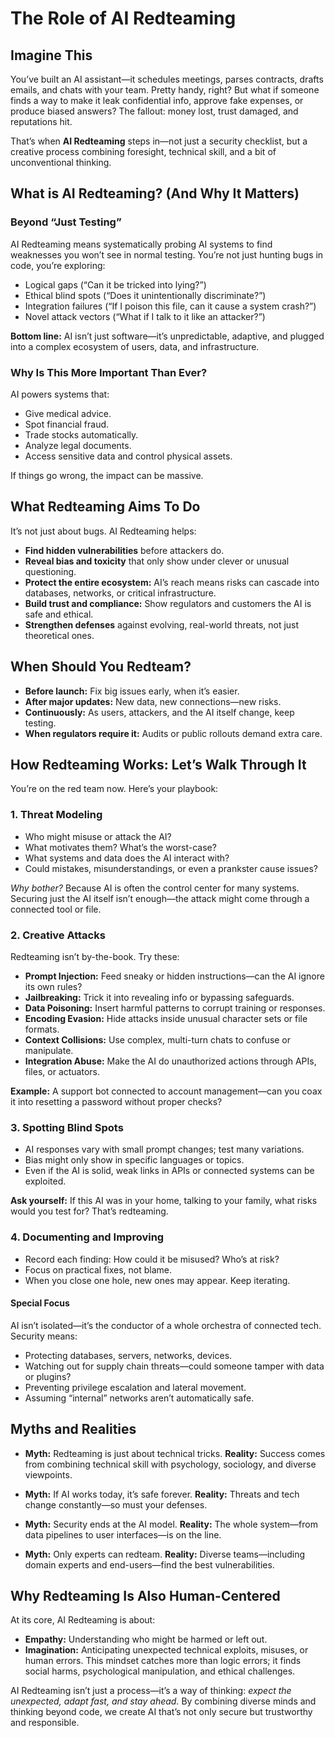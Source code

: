 # The Role of AI Redteaming

## Imagine This

You’ve built an AI assistant—it schedules meetings, parses contracts, drafts emails, and chats with your team. Pretty handy, right? But what if someone finds a way to make it leak confidential info, approve fake expenses, or produce biased answers? The fallout: money lost, trust damaged, and reputations hit.

That’s when **AI Redteaming** steps in—not just a security checklist, but a creative process combining foresight, technical skill, and a bit of unconventional thinking.

## What is AI Redteaming? (And Why It Matters)

### Beyond “Just Testing”

AI Redteaming means systematically probing AI systems to find weaknesses you won’t see in normal testing. You’re not just hunting bugs in code, you’re exploring:

* Logical gaps (“Can it be tricked into lying?”)
* Ethical blind spots (“Does it unintentionally discriminate?”)
* Integration failures (“If I poison this file, can it cause a system crash?”)
* Novel attack vectors (“What if I talk to it like an attacker?”)

**Bottom line:** AI isn’t just software—it’s unpredictable, adaptive, and plugged into a complex ecosystem of users, data, and infrastructure.

### Why Is This More Important Than Ever?

AI powers systems that:

* Give medical advice.
* Spot financial fraud.
* Trade stocks automatically.
* Analyze legal documents.
* Access sensitive data and control physical assets.

If things go wrong, the impact can be massive.

## What Redteaming Aims To Do

It’s not just about bugs. AI Redteaming helps:

* **Find hidden vulnerabilities** before attackers do.
* **Reveal bias and toxicity** that only show under clever or unusual questioning.
* **Protect the entire ecosystem:** AI’s reach means risks can cascade into databases, networks, or critical infrastructure.
* **Build trust and compliance:** Show regulators and customers the AI is safe and ethical.
* **Strengthen defenses** against evolving, real-world threats, not just theoretical ones.

## When Should You Redteam?

* **Before launch:** Fix big issues early, when it’s easier.
* **After major updates:** New data, new connections—new risks.
* **Continuously:** As users, attackers, and the AI itself change, keep testing.
* **When regulators require it:** Audits or public rollouts demand extra care.

## How Redteaming Works: Let’s Walk Through It

You’re on the red team now. Here’s your playbook:

### 1. Threat Modeling

* Who might misuse or attack the AI?
* What motivates them? What’s the worst-case?
* What systems and data does the AI interact with?
* Could mistakes, misunderstandings, or even a prankster cause issues?

*Why bother?* Because AI is often the control center for many systems. Securing just the AI itself isn’t enough—the attack might come through a connected tool or file.

### 2. Creative Attacks

Redteaming isn’t by-the-book. Try these:

* **Prompt Injection:** Feed sneaky or hidden instructions—can the AI ignore its own rules?
* **Jailbreaking:** Trick it into revealing info or bypassing safeguards.
* **Data Poisoning:** Insert harmful patterns to corrupt training or responses.
* **Encoding Evasion:** Hide attacks inside unusual character sets or file formats.
* **Context Collisions:** Use complex, multi-turn chats to confuse or manipulate.
* **Integration Abuse:** Make the AI do unauthorized actions through APIs, files, or actuators.

**Example:** A support bot connected to account management—can you coax it into resetting a password without proper checks?

### 3. Spotting Blind Spots

* AI responses vary with small prompt changes; test many variations.
* Bias might only show in specific languages or topics.
* Even if the AI is solid, weak links in APIs or connected systems can be exploited.

**Ask yourself:** If this AI was in your home, talking to your family, what risks would you test for? That’s redteaming.

### 4. Documenting and Improving

* Record each finding: How could it be misused? Who’s at risk?
* Focus on practical fixes, not blame.
* When you close one hole, new ones may appear. Keep iterating.

#### Special Focus

AI isn’t isolated—it’s the conductor of a whole orchestra of connected tech. Security means:

* Protecting databases, servers, networks, devices.
* Watching out for supply chain threats—could someone tamper with data or plugins?
* Preventing privilege escalation and lateral movement.
* Assuming “internal” networks aren’t automatically safe.

## Myths and Realities

* **Myth:** Redteaming is just about technical tricks.
  **Reality:** Success comes from combining technical skill with psychology, sociology, and diverse viewpoints.

* **Myth:** If AI works today, it’s safe forever.
  **Reality:** Threats and tech change constantly—so must your defenses.

* **Myth:** Security ends at the AI model.
  **Reality:** The whole system—from data pipelines to user interfaces—is on the line.

* **Myth:** Only experts can redteam.
  **Reality:** Diverse teams—including domain experts and end-users—find the best vulnerabilities.

## Why Redteaming Is Also Human-Centered

At its core, AI Redteaming is about:

* **Empathy:** Understanding who might be harmed or left out.
* **Imagination:** Anticipating unexpected technical exploits, misuses, or human errors.
This mindset catches more than logic errors; it finds social harms, psychological manipulation, and ethical challenges.

AI Redteaming isn’t just a process—it’s a way of thinking: *expect the unexpected, adapt fast, and stay ahead.* By combining diverse minds and thinking beyond code, we create AI that’s not only secure but trustworthy and responsible.